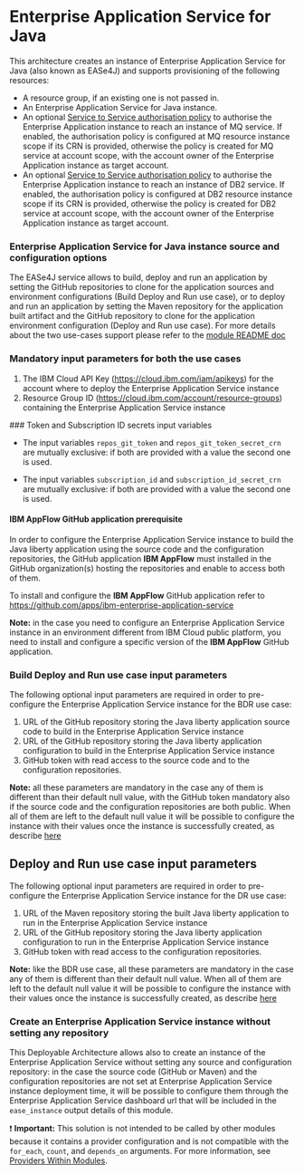 # Enterprise Application Service for Java

This architecture creates an instance of Enterprise Application Service for Java (also known as EASe4J) and supports provisioning of the following resources:

- A resource group, if an existing one is not passed in.
- An Enterprise Application Service for Java instance.
- An optional [Service to Service authorisation policy](https://cloud.ibm.com/docs/account?topic=account-serviceauth) to authorise the Enterprise Application instance to reach an instance of MQ service. If enabled, the authorisation policy is configured at MQ resource instance scope if its CRN is provided, otherwise the policy is created for MQ service at account scope, with the account owner of the Enterprise Application instance as target account.
- An optional [Service to Service authorisation policy](https://cloud.ibm.com/docs/account?topic=account-serviceauth) to authorise the Enterprise Application instance to reach an instance of DB2 service. If enabled, the authorisation policy is configured at DB2 resource instance scope if its CRN is provided, otherwise the policy is created for DB2 service at account scope, with the account owner of the Enterprise Application instance as target account.

<!-- ![Enterprise Application Service for Java architecture](../../reference-architecture/deployable-architecture-ease.svg) -->

### Enterprise Application Service for Java instance source and configuration options

The EASe4J service allows to build, deploy and run an application by setting the GitHub repositories to clone for the application sources and environment configurations (Build Deploy and Run use case), or to deploy and run an application by setting the Maven repository for the application built artifact and the GitHub repository to clone for the application environment configuration (Deploy and Run use case).
For more details about the two use-cases support please refer to the [module README doc](../../README.md#enterprise-application-service-use-cases-support)

### Mandatory input parameters for both the use cases

1. The IBM Cloud API Key (https://cloud.ibm.com/iam/apikeys) for the account where to deploy the Enterprise Application Service instance
1. Resource Group ID (https://cloud.ibm.com/account/resource-groups) containing the Enterprise Application Service instance

### Token and Subscription ID secrets input variables

- The input variables `repos_git_token` and `repos_git_token_secret_crn` are mutually exclusive: if both are provided with a value the second one is used.

- The input variables `subscription_id` and `subscription_id_secret_crn` are mutually exclusive: if both are provided with a value the second one is used.

#### IBM AppFlow GitHub application prerequisite

In order to configure the Enterprise Application Service instance to build the Java liberty application using the source code and the configuration repositories, the GitHub application **IBM AppFlow** must installed in the GitHub organization(s) hosting the repositories and enable to access both of them.

To install and configure the **IBM AppFlow** GitHub application refer to https://github.com/apps/ibm-enterprise-application-service

**Note:** in the case you need to configure an Enterprise Application Service instance in an environment different from IBM Cloud public platform, you need to install and configure a specific version of the **IBM AppFlow** GitHub application.

### Build Deploy and Run use case input parameters

The following optional input parameters are required in order to pre-configure the Enterprise Application Service instance for the BDR use case:

1. URL of the GitHub repository storing the Java liberty application source code to build in the Enterprise Application Service instance
1. URL of the GitHub repository storing the Java liberty application configuration to build in the Enterprise Application Service instance
1. GitHub token with read access to the source code and to the configuration repositories.

**Note:** all these parameters are mandatory in the case any of them is different than their default null value, with the GitHub token mandatory also if the source code and the configuration repositories are both public. When all of them are left to the default null value it will be possible to configure the instance with their values once the instance is successfully created, as describe [here](#create-an-enterprise-application-service-instance-without-setting-any-repository)

## Deploy and Run use case input parameters

The following optional input parameters are required in order to pre-configure the Enterprise Application Service instance for the DR use case:

1. URL of the Maven repository storing the built Java liberty application to run in the Enterprise Application Service instance
2. URL of the GitHub repository storing the Java liberty application configuration to run in the Enterprise Application Service instance
3. GitHub token with read access to the configuration repositories.

**Note:** like the BDR use case, all these parameters are mandatory in the case any of them is different than their default null value. When all of them are left to the default null value it will be possible to configure the instance with their values once the instance is successfully created, as describe [here](#create-an-enterprise-application-service-instance-without-setting-any-repository)


### Create an Enterprise Application Service instance without setting any repository

This Deployable Architecture allows also to create an instance of the Enterprise Application Service without setting any source and configuration repository: in the case the source code (GitHub or Maven) and the configuration repositories are not set at Enterprise Application Service instance deployment time, it will be possible to configure them through the Enterprise Application Service dashboard url that will be included in the `ease_instance` output details of this module.

:exclamation: **Important:** This solution is not intended to be called by other modules because it contains a provider configuration and is not compatible with the `for_each`, `count`, and `depends_on` arguments. For more information, see [Providers Within Modules](https://developer.hashicorp.com/terraform/language/modules/develop/providers).
